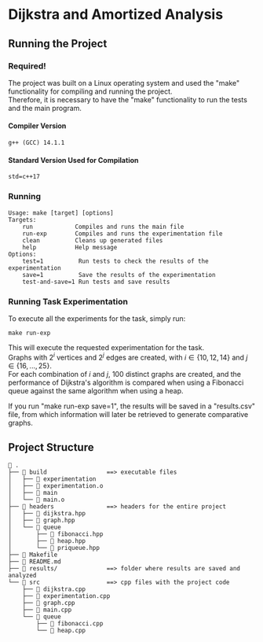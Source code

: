 # Dijkstra and Amortized Analysis

## Running the Project
### Required!
The project was built on a Linux operating system and used the "make" functionality for compiling and running the project.  
Therefore, it is necessary to have the "make" functionality to run the tests and the main program.

#### Compiler Version
    g++ (GCC) 14.1.1

#### Standard Version Used for Compilation
    std=c++17

### Running
    Usage: make [target] [options]
    Targets:
        run            Compiles and runs the main file
        run-exp        Compiles and runs the experimentation file
        clean          Cleans up generated files
        help           Help message
    Options:
        test=1          Run tests to check the results of the experimentation
        save=1          Save the results of the experimentation
        test-and-save=1 Run tests and save results

### Running Task Experimentation
To execute all the experiments for the task, simply run:

    make run-exp

This will execute the requested experimentation for the task.  
Graphs with $2^i$ vertices and $2^j$ edges are created, with $i\in\{10,12,14\}$ and $j\in\{16,...,25\}$.  
For each combination of $i$ and $j$, 100 distinct graphs are created, and the performance of Dijkstra's algorithm is compared when using a Fibonacci queue against the same algorithm when using a heap.

If you run "make run-exp save=1", the results will be saved in a "results.csv" file, from which information will later be retrieved to generate comparative graphs.

## Project Structure

     .
    ├──  build                 ==> executable files
    │   ├──  experimentation
    │   ├──  experimentation.o
    │   ├──  main
    │   └──  main.o
    ├──  headers               ==> headers for the entire project
    │   ├──  dijkstra.hpp
    │   ├──  graph.hpp
    │   └──  queue
    │       ├──  fibonacci.hpp
    │       ├──  heap.hpp
    │       └──  priqueue.hpp
    ├──  Makefile              
    ├──  README.md
    ├──  results/              ==> folder where results are saved and analyzed
    └── 󱧼 src                   ==> cpp files with the project code
        ├──  dijkstra.cpp
        ├──  experimentation.cpp
        ├──  graph.cpp
        ├──  main.cpp
        └──  queue
            ├──  fibonacci.cpp
            └──  heap.cpp